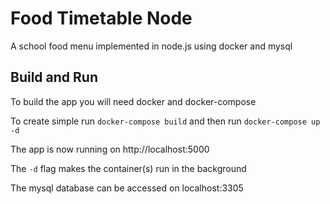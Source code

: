 # Food Timetable Node
A school food menu implemented in node.js using docker and mysql

## Build and Run
To build the app you will need docker and docker-compose

To create simple run `docker-compose build` and then run `docker-compose up -d`

The app is now running on http://localhost:5000

The `-d` flag makes the container(s) run in the background

The mysql database can be accessed on localhost:3305

